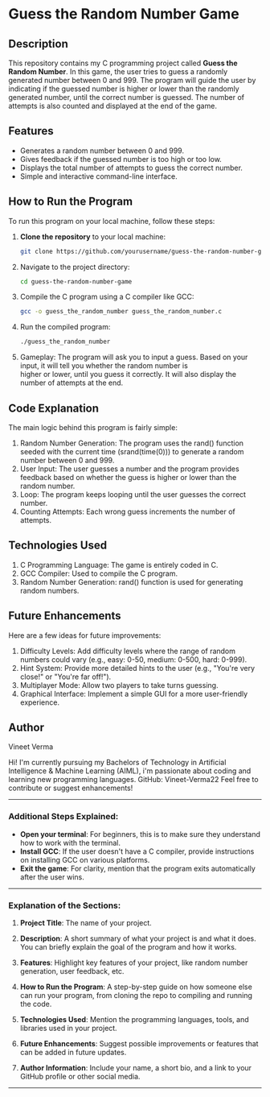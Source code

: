 # Guess the Random Number Game

## Description
This repository contains my C programming project called **Guess the Random Number**. In this game, the user tries to guess a randomly generated number between 0 and 999. The program will guide the user by indicating if the guessed number is higher or lower than the randomly generated number, until the correct number is guessed. The number of attempts is also counted and displayed at the end of the game.

## Features
- Generates a random number between 0 and 999.
- Gives feedback if the guessed number is too high or too low.
- Displays the total number of attempts to guess the correct number.
- Simple and interactive command-line interface.

## How to Run the Program

To run this program on your local machine, follow these steps:

1. **Clone the repository** to your local machine:
   ```bash
   git clone https://github.com/yourusername/guess-the-random-number-game.git
   
2. Navigate to the project directory:
   ```bash
   cd guess-the-random-number-game

3. Compile the C program using a C compiler like GCC:
   ```bash
   gcc -o guess_the_random_number guess_the_random_number.c

4. Run the compiled program:
   ```bash
   ./guess_the_random_number

5. Gameplay: The program will ask you to input a guess. Based on your input, it will tell you whether the random number is   
   higher or lower, until you guess it correctly. It will also display the number of attempts at the end.

## Code Explanation
The main logic behind this program is fairly simple:

1. Random Number Generation: The program uses the rand() function seeded with the current time (srand(time(0))) to generate     a random number between 0 and 999.
2. User Input: The user guesses a number and the program provides feedback based on whether the guess is higher or lower        than the random number.
3. Loop: The program keeps looping until the user guesses the correct number.
4. Counting Attempts: Each wrong guess increments the number of attempts.

## Technologies Used
1. C Programming Language: The game is entirely coded in C.
2. GCC Compiler: Used to compile the C program.
3. Random Number Generation: rand() function is used for generating random numbers.

## Future Enhancements
Here are a few ideas for future improvements:

1. Difficulty Levels: Add difficulty levels where the range of random numbers could vary (e.g., easy: 0-50, medium: 0-500, hard: 0-999).
2. Hint System: Provide more detailed hints to the user (e.g., "You're very close!" or "You're far off!").
3. Multiplayer Mode: Allow two players to take turns guessing.
4. Graphical Interface: Implement a simple GUI for a more user-friendly experience.

## Author
Vineet Verma

Hi! I'm currently pursuing my Bachelors of Technology in Artificial Intelligence & Machine Learning (AIML), i'm passionate about coding and learning new programming languages.
GitHub: Vineet-Verma22
Feel free to contribute or suggest enhancements!

---

### Additional Steps Explained:

- **Open your terminal**: For beginners, this is to make sure they understand how to work with the terminal.
- **Install GCC**: If the user doesn't have a C compiler, provide instructions on installing GCC on various platforms.
- **Exit the game**: For clarity, mention that the program exits automatically after the user wins.

---

### Explanation of the Sections:

1. **Project Title**: The name of your project.

2. **Description**: A short summary of what your project is and what it does. You can briefly explain the goal of the program and how it works.

3. **Features**: Highlight key features of your project, like random number generation, user feedback, etc.

4. **How to Run the Program**: A step-by-step guide on how someone else can run your program, from cloning the repo to compiling and running the code.

5. **Technologies Used**: Mention the programming languages, tools, and libraries used in your project.

6. **Future Enhancements**: Suggest possible improvements or features that can be added in future updates.

7. **Author Information**: Include your name, a short bio, and a link to your GitHub profile or other social media.

---
